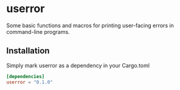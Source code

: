 # userror

Some basic functions and macros for printing user-facing errors in command-line programs.

## Installation

Simply mark userror as a dependency in your Cargo.toml

```toml
[dependencies]
userror = "0.1.0"
```

